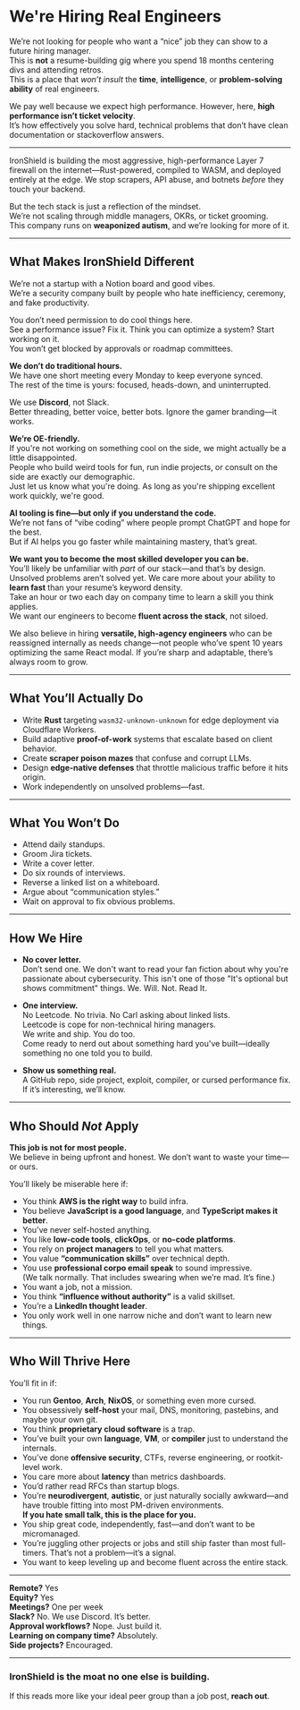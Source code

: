 # We're Hiring Real Engineers
We’re not looking for people who want a “nice” job they can show to a future hiring manager.  
This is **not** a resume-building gig where you spend 18 months centering divs and attending retros.  
This is a place that *won’t insult* the **time**, **intelligence**, or **problem-solving ability** of real engineers.

We pay well because we expect high performance. However, here, **high performance isn’t ticket velocity**.  
It’s how effectively you solve hard, technical problems that don’t have clean documentation or stackoverflow answers.

---

IronShield is building the most aggressive, high-performance Layer 7 firewall on the internet—Rust-powered, compiled to WASM, and deployed entirely at the edge. We stop scrapers, API abuse, and botnets *before* they touch your backend.

But the tech stack is just a reflection of the mindset.  
We’re not scaling through middle managers, OKRs, or ticket grooming.  
This company runs on **weaponized autism**, and we’re looking for more of it.

---

## What Makes IronShield Different

We’re not a startup with a Notion board and good vibes.  
We’re a security company built by people who hate inefficiency, ceremony, and fake productivity.

You don’t need permission to do cool things here.  
See a performance issue? Fix it. Think you can optimize a system? Start working on it.  
You won’t get blocked by approvals or roadmap committees.

**We don’t do traditional hours.**  
We have one short meeting every Monday to keep everyone synced.  
The rest of the time is yours: focused, heads-down, and uninterrupted.

We use **Discord**, not Slack.  
Better threading, better voice, better bots. Ignore the gamer branding—it works.

**We’re OE-friendly.**  
If you're not working on something cool on the side, we might actually be a little disappointed.  
People who build weird tools for fun, run indie projects, or consult on the side are exactly our demographic.  
Just let us know what you're doing. As long as you're shipping excellent work quickly, we're good.

**AI tooling is fine—but only if you understand the code.**  
We’re not fans of “vibe coding” where people prompt ChatGPT and hope for the best.  
But if AI helps you go faster while maintaining mastery, that’s great.

**We want you to become the most skilled developer you can be.**  
You’ll likely be unfamiliar with *part* of our stack—and that’s by design.  
Unsolved problems aren’t solved yet. We care more about your ability to **learn fast** than your resume’s keyword density.  
Take an hour or two each day on company time to learn a skill you think applies.  
We want our engineers to become **fluent across the stack**, not siloed.

We also believe in hiring **versatile, high-agency engineers** who can be reassigned internally as needs change—not people who’ve spent 10 years optimizing the same React modal. If you’re sharp and adaptable, there’s always room to grow.

---

## What You’ll Actually Do

- Write **Rust** targeting `wasm32-unknown-unknown` for edge deployment via Cloudflare Workers.
- Build adaptive **proof-of-work** systems that escalate based on client behavior.
- Create **scraper poison mazes** that confuse and corrupt LLMs.
- Design **edge-native defenses** that throttle malicious traffic before it hits origin.
- Work independently on unsolved problems—fast.

---

## What You Won’t Do

- Attend daily standups.
- Groom Jira tickets.
- Write a cover letter.
- Do six rounds of interviews.
- Reverse a linked list on a whiteboard.
- Argue about “communication styles.”
- Wait on approval to fix obvious problems.

---

## How We Hire

- **No cover letter.**  
  Don’t send one. We don't want to read your fan fiction about why you're passionate about cybersecurity. This isn't one of those "It's optional but shows commitment" things. We. Will. Not. Read It.

- **One interview.**  
  No Leetcode. No trivia. No Carl asking about linked lists.  
  Leetcode is cope for non-technical hiring managers.  
  We write and ship. You do too.  
  Come ready to nerd out about something hard you've built—ideally something no one told you to build.

- **Show us something real.**  
  A GitHub repo, side project, exploit, compiler, or cursed performance fix.  
  If it’s interesting, we’ll know.

---

## Who Should *Not* Apply

**This job is not for most people.**  
We believe in being upfront and honest. We don’t want to waste your time—or ours.

You’ll likely be miserable here if:

- You think **AWS is the right way** to build infra.
- You believe **JavaScript is a good language**, and **TypeScript makes it better**.
- You’ve never self-hosted anything.
- You like **low-code tools**, **clickOps**, or **no-code platforms**.
- You rely on **project managers** to tell you what matters.
- You value **“communication skills”** over technical depth.
- You use **professional corpo email speak** to sound impressive.  
  (We talk normally. That includes swearing when we’re mad. It’s fine.)
- You want a job, not a mission.
- You think **“influence without authority”** is a valid skillset.
- You’re a **LinkedIn thought leader**.
- You only work well in one narrow niche and don’t want to learn new things.

---

## Who Will Thrive Here

You’ll fit in if:

- You run **Gentoo**, **Arch**, **NixOS**, or something even more cursed.
- You obsessively **self-host** your mail, DNS, monitoring, pastebins, and maybe your own git.
- You think **proprietary cloud software** is a trap.
- You’ve built your own **language**, **VM**, or **compiler** just to understand the internals.
- You’ve done **offensive security**, CTFs, reverse engineering, or rootkit-level work.
- You care more about **latency** than metrics dashboards.
- You’d rather read RFCs than startup blogs.
- You’re **neurodivergent**, **autistic**, or just naturally socially awkward—and have trouble fitting into most PM-driven environments.  
  **If you hate small talk, this is the place for you.**
- You ship great code, independently, fast—and don’t want to be micromanaged.
- You’re juggling other projects or jobs and still ship faster than most full-timers. That’s not a problem—it’s a signal.
- You want to keep leveling up and become fluent across the entire stack.

---

**Remote?** Yes  
**Equity?** Yes  
**Meetings?** One per week  
**Slack?** No. We use Discord. It’s better.  
**Approval workflows?** Nope. Just build it.  
**Learning on company time?** Absolutely.  
**Side projects?** Encouraged.

---

### IronShield is the moat no one else is building.  
If this reads more like your ideal peer group than a job post, **reach out**.